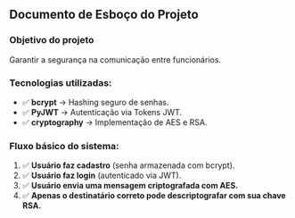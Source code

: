 ## Documento de Esboço do Projeto 

### **Objetivo do projeto** 
Garantir a segurança na comunicação entre funcionários.

### **Tecnologias utilizadas:**
- ✅ **bcrypt** → Hashing seguro de senhas.
- ✅ **PyJWT** → Autenticação via Tokens JWT.
- ✅ **cryptography** → Implementação de AES e RSA.

### **Fluxo básico do sistema:**
1. ✅ **Usuário faz cadastro** (senha armazenada com bcrypt).
2. ✅ **Usuário faz login** (autenticado via JWT).
3. ✅ **Usuário envia uma mensagem criptografada com AES.**
4. ✅ **Apenas o destinatário correto pode descriptografar com sua chave RSA.**
